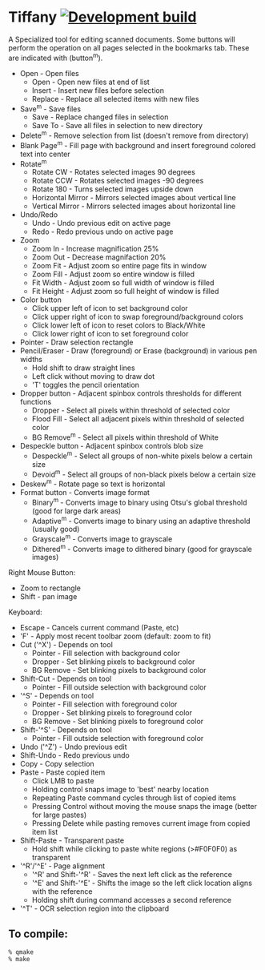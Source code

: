 # Tiffany [![Development build](https://github.com/crwolff/Tiffany/actions/workflows/build_all.yml/badge.svg)](https://github.com/crwolff/Tiffany/actions/workflows/build_all.yml)


A Specialized tool for editing scanned documents. Some buttons will perform the operation
on all pages selected in the bookmarks tab. These are indicated with (button<sup>m</sup>).

* Open - Open files
    * Open - Open new files at end of list
    * Insert - Insert new files before selection
    * Replace - Replace all selected items with new files
* Save<sup>m</sup> - Save files
    * Save - Replace changed files in selection
    * Save To -  Save all files in selection to new directory
* Delete<sup>m</sup> - Remove selection from list (doesn't remove from directory)
* Blank Page<sup>m</sup> - Fill page with background and insert foreground colored text into center
* Rotate<sup>m</sup>
    * Rotate CW - Rotates selected images 90 degrees
    * Rotate CCW - Rotates selected images -90 degrees
    * Rotate 180 - Turns selected images upside down
    * Horizontal Mirror - Mirrors selected images about vertical line
    * Vertical Mirror - Mirrors selected images about horizontal line
* Undo/Redo
    * Undo - Undo previous edit on active page
    * Redo - Redo previous undo on active page
* Zoom
    * Zoom In - Increase magnification 25%
    * Zoom Out - Decrease magnifaction 20%
    * Zoom Fit - Adjust zoom so entire page fits in window
    * Zoom Fill - Adjust zoom so entire window is filled
    * Fit Width - Adjust zoom so full width of window is filled
    * Fit Height - Adjust zoom so full height of window is filled
* Color button
    * Click upper left of icon to set background color
    * Click upper right of icon to swap foreground/background colors
    * Click lower left of icon to reset colors to Black/White
    * Click lower right of icon to set foreground color
* Pointer - Draw selection rectangle
* Pencil/Eraser - Draw (foreground) or Erase (background) in various pen widths
    * Hold shift to draw straight lines
    * Left click without moving to draw dot
    * 'T' toggles the pencil orientation
* Dropper button - Adjacent spinbox controls thresholds for different functions
    * Dropper - Select all pixels within threshold of selected color
    * Flood Fill - Select all adjacent pixels within threshold of selected color
    * BG Remove<sup>m</sup> - Select all pixels within threshold of White
* Despeckle button - Adjacent spinbox controls blob size
    * Despeckle<sup>m</sup> - Select all groups of non-white pixels below a certain size
    * Devoid<sup>m</sup> - Select all groups of non-black pixels below a certain size
* Deskew<sup>m</sup> - Rotate page so text is horizontal
* Format button - Converts image format
    * Binary<sup>m</sup> - Converts image to binary using Otsu's global threshold (good for large dark areas)
    * Adaptive<sup>m</sup> - Converts image to binary using an adaptive threshold (usually good)
    * Grayscale<sup>m</sup> - Converts image to grayscale
    * Dithered<sup>m</sup> - Converts image to dithered binary (good for grayscale images)

Right Mouse Button:
* Zoom to rectangle
* Shift - pan image

Keyboard:
* Escape - Cancels current command (Paste, etc)
* 'F' - Apply most recent toolbar zoom (default: zoom to fit)
* Cut ('^X') - Depends on tool
    * Pointer - Fill selection with background color
    * Dropper - Set blinking pixels to background color
    * BG Remove - Set blinking pixels to background color
* Shift-Cut - Depends on tool
    * Pointer - Fill outside selection with background color
* '^S' - Depends on tool
    * Pointer - Fill selection with foreground color
    * Dropper - Set blinking pixels to foreground color
    * BG Remove - Set blinking pixels to foreground color
* Shift-'^S' - Depends on tool
    * Pointer - Fill outside selection with foreground color
* Undo ('^Z') - Undo previous edit
* Shift-Undo - Redo previous undo
* Copy - Copy selection
* Paste - Paste copied item
    * Click LMB to paste 
    * Holding control snaps image to 'best' nearby location
    * Repeating Paste command cycles through list of copied items
    * Pressing Control without moving the mouse snaps the image (better for large pastes)
    * Pressing Delete while pasting removes current image from copied item list
* Shift-Paste - Transparent paste
    * Hold shift while clicking to paste white regions (\>#F0F0F0) as transparent
* '^R'/'^E' - Page alignment
    * '^R' and Shift-'^R' - Saves the next left click as the reference
    * '^E' and Shift-'^E' - Shifts the image so the left click location aligns with the reference
    * Holding shift during command accesses a second reference
* '^T' - OCR selection region into the clipboard

## To compile:
```
% qmake
% make
```
